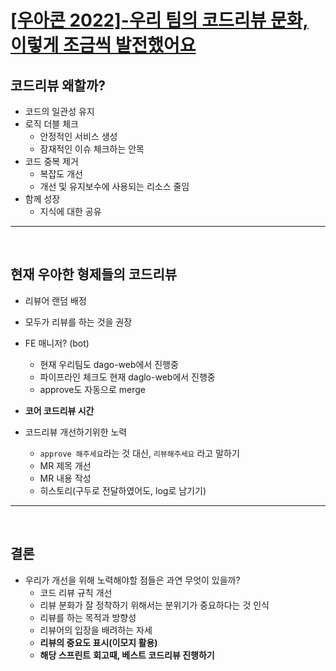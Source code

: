 # [[우아콘 2022]-우리 팀의 코드리뷰 문화, 이렇게 조금씩 발전했어요](https://www.youtube.com/watch?v=PBFUwGPp8DY)

## 코드리뷰 왜할까?

- 코드의 일관성 유지
- 로직 더블 체크
  - 안정적인 서비스 생성
  - 잠재적인 이슈 체크하는 안목
- 코드 중복 제거
  - 복잡도 개선
  - 개선 및 유지보수에 사용되는 리소스 줄임
- 함께 성장
  - 지식에 대한 공유

---

<br/>

## 현재 우아한 형제들의 코드리뷰

- 리뷰어 랜덤 배정
- 모두가 리뷰를 하는 것을 권장

- FE 매니저? (bot)
  - 현재 우리팀도 dago-web에서 진행중
  - 파이프라인 체크도 현재 daglo-web에서 진행중
  - approve도 자동으로 merge
- **코어 코드리뷰 시간**

- 코드리뷰 개선하기위한 노력

  - `approve 해주세요`라는 것 대신, `리뷰해주세요` 라고 말하기
  - MR 제목 개선
  - MR 내용 작성
  - 히스토리(구두로 전달하였어도, log로 남기기)

---

<br/>

## 결론

- 우리가 개선을 위해 노력해야할 점들은 과연 무엇이 있을까?
  - 코드 리뷰 규칙 개선
  - 리뷰 분화가 잘 정착하기 위해서는 분위기가 중요하다는 것 인식
  - 리뷰를 하는 목적과 방향성
  - 리뷰어의 입장을 배려하는 자세
  - **리뷰의 중요도 표시(이모지 활용)**
  - **해당 스프린트** **회고때, 베스트 코드리뷰 진행하기**
